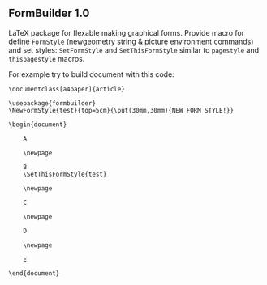 ## FormBuilder 1.0

LaTeX package for flexable making graphical forms. Provide macro for define `FormStyle` (newgeometry string & picture environment commands) and set styles: `SetFormStyle` and `SetThisFormStyle` similar to `pagestyle` and `thispagestyle` macros.

For example try to build document with this code:

```
\documentclass[a4paper]{article}

\usepackage{formbuilder}
\NewFormStyle{test}{top=5cm}{\put(30mm,30mm){NEW FORM STYLE!}}

\begin{document}
	
	A
	
	\newpage
	
	B
	\SetThisFormStyle{test}
	
	\newpage
	
	C
	
	\newpage
	
	D
	
	\newpage
	
	E
	
\end{document}
```